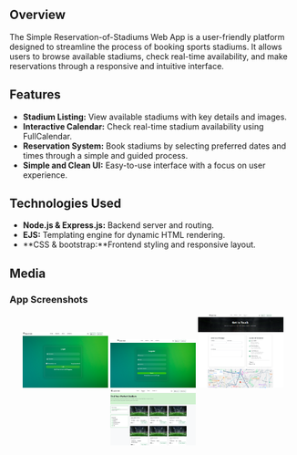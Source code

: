 ## Overview
The Simple Reservation-of-Stadiums Web App is a user-friendly platform designed to streamline the process of booking sports stadiums. It allows users to browse available stadiums, check real-time availability, and make reservations through a responsive and intuitive interface.

## Features
- **Stadium Listing:** View available stadiums with key details and images.
- **Interactive Calendar:** Check real-time stadium availability using FullCalendar.
- **Reservation System:** Book stadiums by selecting preferred dates and times through a simple and guided process.
- **Simple and Clean UI:** Easy-to-use interface with a focus on user experience.

## Technologies Used
- **Node.js & Express.js:** Backend server and routing.
- **EJS:** Templating engine for dynamic HTML rendering.
- **CSS & bootstrap:**Frontend styling and responsive layout.

## Media

### App Screenshots

<p align="center">
  <img src="https://github.com/luffy11-pixel/Reservation-of-stadiums-Web-App/blob/bf8fb6e0533eac3835feff9533b7c24eac30ca51/screenshot/s1.png" width="150"/>
  <img src="https://github.com/luffy11-pixel/Reservation-of-stadiums-Web-App/blob/bf8fb6e0533eac3835feff9533b7c24eac30ca51/screenshot/s2.png" width="150"/>
  <img src="https://github.com/luffy11-pixel/Reservation-of-stadiums-Web-App/blob/bf8fb6e0533eac3835feff9533b7c24eac30ca51/screenshot/s3.png" width="150"/>
  <img src="https://github.com/luffy11-pixel/Reservation-of-stadiums-Web-App/blob/bf8fb6e0533eac3835feff9533b7c24eac30ca51/screenshot/s4.png" width="150"/>
</p>

